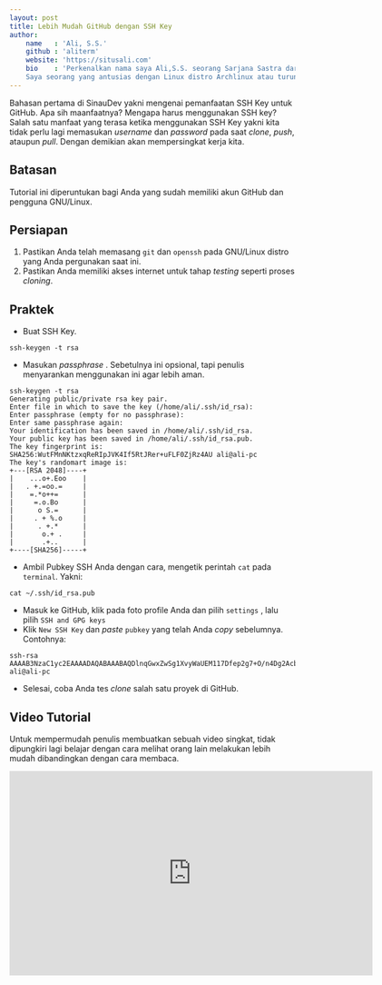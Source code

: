 ```yaml
---
layout: post
title: Lebih Mudah GitHub dengan SSH Key
author: 
    name   : 'Ali, S.S.'
    github : 'aliterm'
    website: 'https://situsali.com'
    bio    : 'Perkenalkan nama saya Ali,S.S. seorang Sarjana Sastra dari Fakultas Adab dan Humaniora, jurusan Tarjamah, Universitas Islam Negeri Syarif Hidayatullah Jakarta. 
    Saya seorang yang antusias dengan Linux distro Archlinux atau turunannya (baca: Archlinux Distro yang Saya Gunakan Sehari-hari), maka jangan heran banyak tulisan saya di sini menggunakan Archlinux. Tapi bukan berarti saya tidak suka dengan OS lainnya seperti Windows atau MacOS. Ada pula postingan yang saya tuliskan di laman ini mengenai tutorial Windows, meski terbilang sedikit.'
---
```


Bahasan pertama di SinauDev yakni mengenai pemanfaatan SSH Key untuk GitHub. Apa sih maanfaatnya? Mengapa harus menggunakan SSH key? Salah satu manfaat yang terasa ketika menggunakan SSH Key yakni kita tidak perlu lagi memasukan _username_ dan _password_ pada saat _clone_, _push_, ataupun _pull_. Dengan demikian akan mempersingkat kerja kita.

## Batasan

Tutorial ini diperuntukan bagi Anda yang sudah memiliki akun GitHub dan pengguna GNU/Linux.

## Persiapan

1. Pastikan Anda telah memasang `git` dan `openssh` pada GNU/Linux distro yang Anda pergunakan saat ini.
2. Pastikan Anda memiliki akses internet untuk tahap _testing_ seperti proses _cloning_.


## Praktek

* Buat SSH Key. 

```
ssh-keygen -t rsa
```
* Masukan _passphrase_ . Sebetulnya ini opsional, tapi penulis menyarankan menggunakan ini agar lebih aman.

```
ssh-keygen -t rsa
Generating public/private rsa key pair.
Enter file in which to save the key (/home/ali/.ssh/id_rsa): 
Enter passphrase (empty for no passphrase): 
Enter same passphrase again: 
Your identification has been saved in /home/ali/.ssh/id_rsa.
Your public key has been saved in /home/ali/.ssh/id_rsa.pub.
The key fingerprint is:
SHA256:WutFMnNKtzxqReRIpJVK4If5RtJRer+uFLF0ZjRz4AU ali@ali-pc
The key's randomart image is:
+---[RSA 2048]----+
|    ...o+.Eoo    |
|   . +.=oo.=     |
|    =.*o++=      |
|     =.o.Bo      |
|      o S.=      |
|     . + %.o     |
|      . +.*      |
|       o.+ .     |
|       .+..      |
+----[SHA256]-----+
```
* Ambil Pubkey SSH Anda dengan cara, mengetik perintah `cat` pada `terminal`. Yakni:

```
cat ~/.ssh/id_rsa.pub
```
* Masuk ke GitHub, klik pada foto profile Anda dan pilih `settings` , lalu pilih `SSH and GPG keys`
* Klik `New SSH Key` dan _paste_ `pubkey` yang telah Anda _copy_ sebelumnya. Contohnya:

```
ssh-rsa AAAAB3NzaC1yc2EAAAADAQABAAABAQDlnqGwxZwSg1XvyWaUEM117Dfep2g7+O/n4Dg2Acb4vvqD2F33qMXQbVcdLlxTWJaDbbJMNxDp02dBMoHxlOPVyzqLc9Q43SQPxGAYzxG4WhEiDZbEqV2KlC3zxc5Noy3OyIeMqXEL5pTRTEApblsM6rirdhYSvRDD/MOLl51Sfx+RxRgHlBh12UfvSIoEmnJy10a6hsb8iSoEZuTui4ueRxZf3YMkgkFCTbG26zuTHEvsFPjsiuBjjBfkvLwJfrUFoO3mbExWH+Zcoup4uZtpVGE7EuuvsFcMXZepnIQgJmXFJlyO3giEKsuXOpgg9QpoVIb7GbgXuhMz95FKA/Ib ali@ali-pc
```
* Selesai, coba Anda tes _clone_ salah satu proyek di GitHub.



## Video Tutorial

Untuk mempermudah penulis membuatkan sebuah video singkat, tidak dipungkiri lagi belajar dengan cara melihat orang lain melakukan lebih mudah dibandingkan dengan cara membaca.

<iframe width="640" height="360" src="https://www.youtube.com/embed/xrVl0P7VRf4" frameborder="0" allowfullscreen></iframe>
